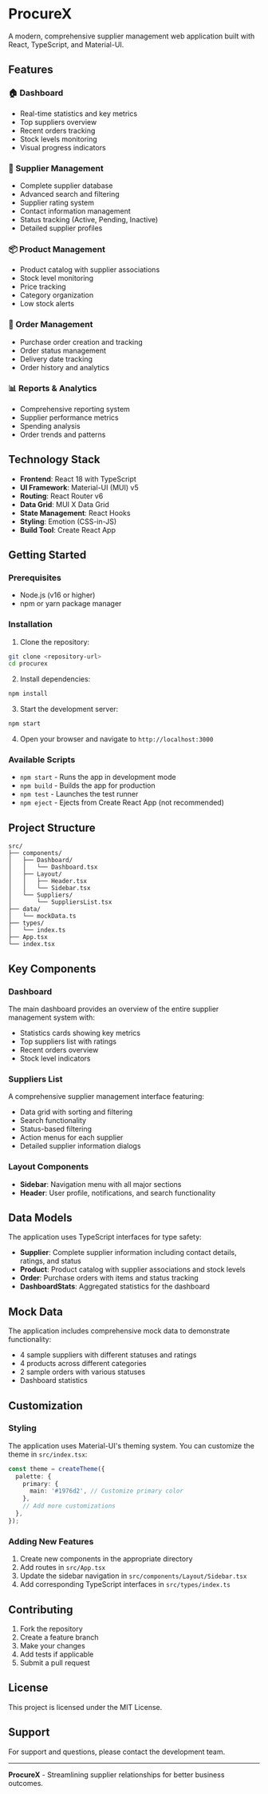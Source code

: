 # ProcureX

A modern, comprehensive supplier management web application built with React, TypeScript, and Material-UI.

## Features

### 🏠 Dashboard
- Real-time statistics and key metrics
- Top suppliers overview
- Recent orders tracking
- Stock levels monitoring
- Visual progress indicators

### 👥 Supplier Management
- Complete supplier database
- Advanced search and filtering
- Supplier rating system
- Contact information management
- Status tracking (Active, Pending, Inactive)
- Detailed supplier profiles

### 📦 Product Management
- Product catalog with supplier associations
- Stock level monitoring
- Price tracking
- Category organization
- Low stock alerts

### 🛒 Order Management
- Purchase order creation and tracking
- Order status management
- Delivery date tracking
- Order history and analytics

### 📊 Reports & Analytics
- Comprehensive reporting system
- Supplier performance metrics
- Spending analysis
- Order trends and patterns

## Technology Stack

- **Frontend**: React 18 with TypeScript
- **UI Framework**: Material-UI (MUI) v5
- **Routing**: React Router v6
- **Data Grid**: MUI X Data Grid
- **State Management**: React Hooks
- **Styling**: Emotion (CSS-in-JS)
- **Build Tool**: Create React App

## Getting Started

### Prerequisites

- Node.js (v16 or higher)
- npm or yarn package manager

### Installation

1. Clone the repository:
```bash
git clone <repository-url>
cd procurex
```

2. Install dependencies:
```bash
npm install
```

3. Start the development server:
```bash
npm start
```

4. Open your browser and navigate to `http://localhost:3000`

### Available Scripts

- `npm start` - Runs the app in development mode
- `npm build` - Builds the app for production
- `npm test` - Launches the test runner
- `npm eject` - Ejects from Create React App (not recommended)

## Project Structure

```
src/
├── components/
│   ├── Dashboard/
│   │   └── Dashboard.tsx
│   ├── Layout/
│   │   ├── Header.tsx
│   │   └── Sidebar.tsx
│   └── Suppliers/
│       └── SuppliersList.tsx
├── data/
│   └── mockData.ts
├── types/
│   └── index.ts
├── App.tsx
└── index.tsx
```

## Key Components

### Dashboard
The main dashboard provides an overview of the entire supplier management system with:
- Statistics cards showing key metrics
- Top suppliers list with ratings
- Recent orders overview
- Stock level indicators

### Suppliers List
A comprehensive supplier management interface featuring:
- Data grid with sorting and filtering
- Search functionality
- Status-based filtering
- Action menus for each supplier
- Detailed supplier information dialogs

### Layout Components
- **Sidebar**: Navigation menu with all major sections
- **Header**: User profile, notifications, and search functionality

## Data Models

The application uses TypeScript interfaces for type safety:

- **Supplier**: Complete supplier information including contact details, ratings, and status
- **Product**: Product catalog with supplier associations and stock levels
- **Order**: Purchase orders with items and status tracking
- **DashboardStats**: Aggregated statistics for the dashboard

## Mock Data

The application includes comprehensive mock data to demonstrate functionality:
- 4 sample suppliers with different statuses and ratings
- 4 products across different categories
- 2 sample orders with various statuses
- Dashboard statistics

## Customization

### Styling
The application uses Material-UI's theming system. You can customize the theme in `src/index.tsx`:

```typescript
const theme = createTheme({
  palette: {
    primary: {
      main: '#1976d2', // Customize primary color
    },
    // Add more customizations
  },
});
```

### Adding New Features
1. Create new components in the appropriate directory
2. Add routes in `src/App.tsx`
3. Update the sidebar navigation in `src/components/Layout/Sidebar.tsx`
4. Add corresponding TypeScript interfaces in `src/types/index.ts`

## Contributing

1. Fork the repository
2. Create a feature branch
3. Make your changes
4. Add tests if applicable
5. Submit a pull request

## License

This project is licensed under the MIT License.

## Support

For support and questions, please contact the development team.

---

**ProcureX** - Streamlining supplier relationships for better business outcomes. 